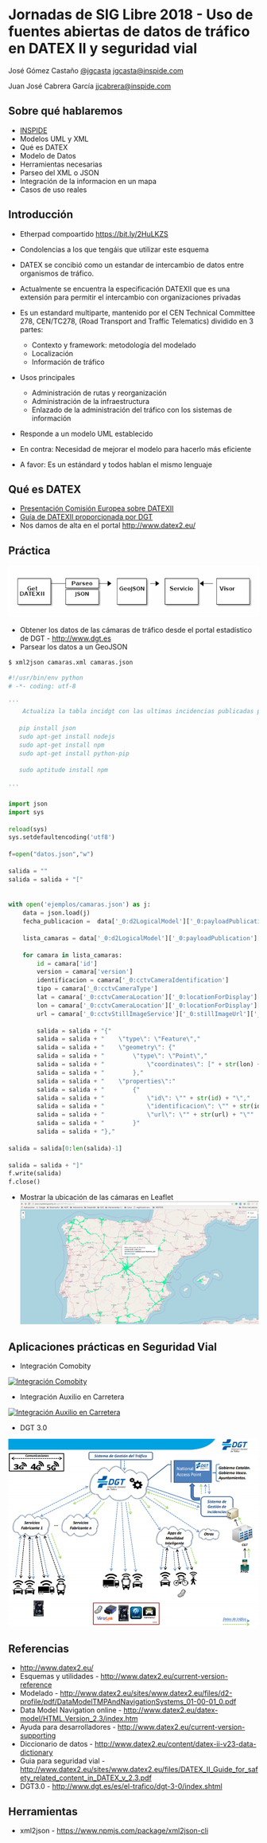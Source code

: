 # Jornadas de SIG Libre 2018 - Uso de fuentes abiertas de datos de tráfico en DATEX II y seguridad vial

José Gómez Castaño
[@jgcasta](https://twitter.com/jgcasta)
jgcasta@inspide.com

Juan José Cabrera García
jjcabrera@inspide.com

## Sobre qué hablaremos
* [INSPIDE](http://www.inspide.com/)
* Modelos UML y XML
* Qué es DATEX
* Modelo de Datos
* Herramientas necesarias
* Parseo del XML o JSON
* Integración de la informacion en un mapa
* Casos de uso reales

## Introducción

* Etherpad compoartido https://bit.ly/2HuLKZS

* Condolencias a los que tengáis que utilizar este esquema
* DATEX se concibió como un estandar de intercambio de datos entre organismos de tráfico.
* Actualmente se encuentra la especificación DATEXII que es una extensión para permitir el intercambio con organizaciones privadas
* Es un estandard multiparte, mantenido por el  CEN Technical Committee 278, CEN/TC278, (Road Transport and Traffic Telematics) dividido en 3 partes:
    - Contexto y framework: metodología del modelado
    - Localización
    - Información de tráfico
* Usos principales
    - Administración de rutas y reorganización 
    - Administración de la infraestructura
    - Enlazado de la administración del tráfico con los sistemas de información
* Responde a un modelo UML establecido
* En contra: Necesidad de mejorar el modelo para hacerlo más eficiente
* A favor: Es un estándard y todos hablan el mismo lenguaje

## Qué es DATEX
* [Presentación Comisión Europea sobre DATEXII](http://akce.fd.cvut.cz/sites/default/files/datex2/presentations/D2_01b_02_Jorg_Freundenstein_Tour_through_DATEX_Model.pdf)
* [Guía de DATEXII proporcionada por DGT](http://infocar.dgt.es/datex2/informacion_adicional/Guia%20de%20Utilizacion%20de%20DATEX%20II.pdf)
* Nos damos de alta en el portal http://www.datex2.eu/

## Práctica
![Dioagrama](taller.png)

* Obtener los datos de las cámaras de tráfico desde el portal estadístico de DGT - http://www.dgt.es
* Parsear los datos a un GeoJSON

```txt
$ xml2json camaras.xml camaras.json

```
```python
#!/usr/bin/env python
# -*- coding: utf-8

'''
    Actualiza la tabla incidgt con las ultimas incidencias publicadas por le DGT en DATEX

   pip install json
   sudo apt-get install nodejs
   sudo apt-get install npm
   sudo apt-get install python-pip

   sudo aptitude install npm

'''

import json
import sys

reload(sys)
sys.setdefaultencoding('utf8')

f=open("datos.json","w")

salida = ""
salida = salida + "["


with open('ejemplos/camaras.json') as j:
    data = json.load(j)
    fecha_publicacion =  data['_0:d2LogicalModel']['_0:payloadPublication']['_0:publicationTime']

    lista_camaras = data['_0:d2LogicalModel']['_0:payloadPublication']['_0:genericPublicationExtension']['_0:cctvSiteTablePublication']['_0:cctvCameraList']['_0:cctvCameraMetadataRecord']

    for camara in lista_camaras:
        id = camara['id']
        version = camara['version']
        identificacion = camara['_0:cctvCameraIdentification']
        tipo = camara['_0:cctvCameraType']
        lat = camara['_0:cctvCameraLocation']['_0:locationForDisplay']['_0:latitude']
        lon = camara['_0:cctvCameraLocation']['_0:locationForDisplay']['_0:longitude']
        url = camara['_0:cctvStillImageService']['_0:stillImageUrl']['_0:urlLinkAddress']

        salida = salida + "{"
        salida = salida + "    \"type\": \"Feature\","
        salida = salida + "    \"geometry\": {"
        salida = salida + "        \"type\": \"Point\","
        salida = salida + "            \"coordinates\": [" + str(lon) + ", " + str(lat) + "]"
        salida = salida + "        },"
        salida = salida + "    \"properties\":"
        salida = salida + "        {"
        salida = salida + "            \"id\": \"" + str(id) + "\","
        salida = salida + "            \"identificacion\": \"" + str(identificacion) + "\","
        salida = salida + "            \"url\": \"" + str(url) + "\""
        salida = salida + "        }"
        salida = salida + "},"

salida = salida[0:len(salida)-1]

salida = salida + "]"
f.write(salida)
f.close()
```

* Mostrar la ubicación de las cámaras en Leaflet
![Camaras](mapa.png)

## Aplicaciones prácticas en Seguridad Vial
* Integración Comobity

[![Integración Comobity](http://img.youtube.com/vi/AOkOKtZNoHo/0.jpg)](https://www.youtube.com/watch?v=AOkOKtZNoHo "Comobity")

* Integración Auxilio en Carretera

[![Integración Auxilio en Carretera](http://img.youtube.com/vi/O_t6WM5TA8s/0.jpg)](https://www.youtube.com/watch?v=O_t6WM5TA8s "Integración Auxilio en Carretera")

* DGT 3.0

![DGT 3.0](dgt30.png)

## Referencias
* http://www.datex2.eu/
* Esquemas y utilidades - http://www.datex2.eu/current-version-reference
* Modelado - http://www.datex2.eu/sites/www.datex2.eu/files/d2-profile/pdf/DataModelTMPAndNavigationSystems_01-00-01_0.pdf
* Data Model Navigation online - http://www.datex2.eu/datex-model/HTML.Version_2.3/index.htm
* Ayuda para desarrolladores - http://www.datex2.eu/current-version-supporting
* Diccionario de datos - http://www.datex2.eu/content/datex-ii-v23-data-dictionary
* Guia para seguridad vial - http://www.datex2.eu/sites/www.datex2.eu/files/DATEX_II_Guide_for_safety_related_content_in_DATEX_v_2.3.pdf
* DGT3.0 -  http://www.dgt.es/es/el-trafico/dgt-3-0/index.shtml

## Herramientas
* xml2json - https://www.npmjs.com/package/xml2json-cli
